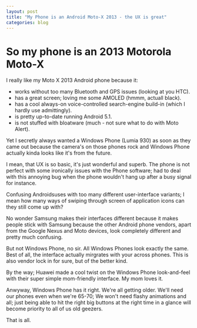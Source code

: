 ```yaml
---
layout: post
title: "My Phone is an Android Moto-X 2013 - the UX is great"
categories: blog
---
```


# So my phone is an 2013 Motorola Moto-X

I really like my Moto X 2013 Android phone because it:

 - works without too many Bluetooth and GPS issues (looking at you HTC).
 - has a great screen; loving me some AMOLED (hmmm, actuall black).
 - has a cool always-on voice-controlled search-engine build-in (which I hardly use admittingly).
 - is pretty up-to-date running Android 5.1.
 - is not stuffed with bloatware (much - not sure what to do with Moto Alert).

 Yet I secretly always wanted a Windows Phone (Lumia 930) as soon as they came out because the camera's on those phones rock and Windows Phone actually kinda looks like it's from the future.
 
 I mean, that UX is so basic, it's just wonderful and superb. The phone is not perfect with some ironically issues with the Phone software; had to deal with this annoying bug when the phone wouldn't hang up after a busy signal for instance.
 
 Confusing Androidsuses with too many different user-interface variants; I mean how many ways of swiping through screen of application icons can they still come up with?
 
 No wonder Samsung makes their interfaces different because it makes people stick with Samsung because the other Android phone vendors, apart from the Google Nexus and Moto devices, look completely different and pretty much confusing.
 
 But not Windows Phone, no sir. All Windows Phones look exactly the same. Best of all, the interface actually mirgrates with your across phones. This is also vendor lock in for sure, but of the better kind.
 
 By the way; Huawei made a cool twist on the Windows Phone look-and-feel with their super simple mom-friendly interface. My mom loves it.
 
 Anwyway, Windows Phone has it right. We're all getting older. We'll need our phones even when we're 65-70; We won't need flashy animations and all; just being able to hit the right big buttons at the right time in a glance will become priority to all of us old geezers.
 
 That is all.